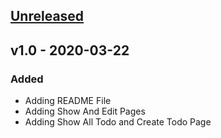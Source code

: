 <a name="unreleased"></a>
## [Unreleased]


<a name="v1.0"></a>
## v1.0 - 2020-03-22
### Added
- Adding README File
- Adding Show And Edit Pages
- Adding Show All Todo and  Create Todo Page


[Unreleased]: https://github.com/mix-code/simple-todo-app-design/compare/v1.0...HEAD
